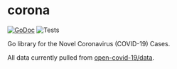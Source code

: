 # corona

[![GoDoc](https://godoc.org/github.com/Oshuma/corona?status.svg)](https://godoc.org/github.com/Oshuma/corona)
![Tests](https://github.com/Oshuma/corona/workflows/Tests/badge.svg)

Go library for the Novel Coronavirus (COVID-19) Cases.

All data currently pulled from [open-covid-19/data](https://github.com/open-covid-19/data).
